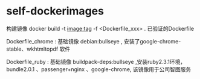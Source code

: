 # self-dockerimages
构建镜像 docker build -t <image:tag> -f <Dockerfile_xxx> .
已验证的Dockerfile

Dockerfile_chrome : 基础镜像 debian:bullseye  , 安装了google-chrome-stable、wkhtmltopdf 软件

Dockerfile_ruby : 基础镜像 buildpack-deps:bullseye ,安装ruby2.3.1环境，bundle2.0.1 、passenger+nginx 、google-chrome, 该镜像用于公司智图服务
